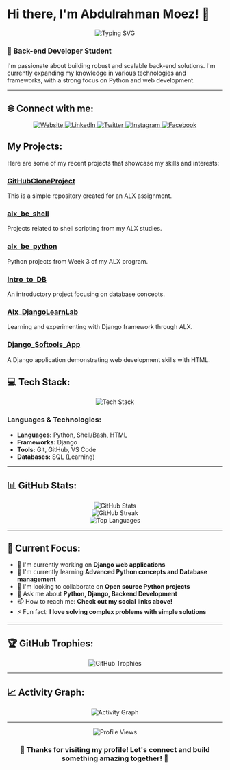 # Hi there, I'm Abdulrahman Moez! 👋

<div align="center">
  <img src="https://readme-typing-svg.herokuapp.com?font=Fira+Code&pause=1000&color=2196F3&center=true&vCenter=true&width=435&lines=Back-end+Developer+Student;Python+%26+Django+Enthusiast;Always+learning+new+things" alt="Typing SVG" />
</div>

### 🚀 Back-end Developer Student 

I'm passionate about building robust and scalable back-end solutions. I'm currently expanding my knowledge in various technologies and frameworks, with a strong focus on Python and web development.

---

## 🌐 Connect with me:

<div align="center">
  <a href="https://abdulrahmanmoez.site">
    <img src="https://img.shields.io/badge/Website-FF5722?style=for-the-badge&logo=todoist&logoColor=white" alt="Website"/>
  </a>
  <a href="https://www.linkedin.com/in/AbdulrahmanMoez">
    <img src="https://img.shields.io/badge/LinkedIn-0077B5?style=for-the-badge&logo=linkedin&logoColor=white" alt="LinkedIn"/>
  </a>
  <a href="https://twitter.com/AbdulrahmanMoez">
    <img src="https://img.shields.io/badge/Twitter-1DA1F2?style=for-the-badge&logo=twitter&logoColor=white" alt="Twitter"/>
  </a>
  <a href="https://www.instagram.com/AbdullrahmanMoez">
    <img src="https://img.shields.io/badge/Instagram-E4405F?style=for-the-badge&logo=instagram&logoColor=white" alt="Instagram"/>
  </a>
  <a href="https://www.facebook.com/AbdullrahmanMoez">
    <img src="https://img.shields.io/badge/Facebook-1877F2?style=for-the-badge&logo=facebook&logoColor=white" alt="Facebook"/>
  </a>
</div>

## My Projects:

Here are some of my recent projects that showcase my skills and interests:

### [GitHubCloneProject](https://github.com/AbdulrahmanMoez/GitHubCloneProject)
This is a simple repository created for an ALX assignment.

### [alx_be_shell](https://github.com/AbdulrahmanMoez/alx_be_shell)
Projects related to shell scripting from my ALX studies.

### [alx_be_python](https://github.com/AbdulrahmanMoez/alx_be_python)
Python projects from Week 3 of my ALX program.

### [Intro_to_DB](https://github.com/AbdulrahmanMoez/Intro_to_DB)
An introductory project focusing on database concepts.

### [Alx_DjangoLearnLab](https://github.com/AbdulrahmanMoez/Alx_DjangoLearnLab)
Learning and experimenting with Django framework through ALX.

### [Django_Softools_App](https://github.com/AbdulrahmanMoez/Django_Softools_App)
A Django application demonstrating web development skills with HTML.

## 💻 Tech Stack:

<div align="center">
  <img src="https://skillicons.dev/icons?i=python,django,html,bash,git,github,vscode" alt="Tech Stack"/>
</div>

### Languages & Technologies:
- **Languages:** Python, Shell/Bash, HTML
- **Frameworks:** Django
- **Tools:** Git, GitHub, VS Code
- **Databases:** SQL (Learning)

---

## 📊 GitHub Stats:

<div align="center">
  <img src="https://github-readme-stats.vercel.app/api?username=AbdulrahmanMoez&theme=dark&hide_border=false&include_all_commits=false&count_private=false" alt="GitHub Stats"/>
  <br/>
  <img src="https://github-readme-streak-stats.herokuapp.com/?user=AbdulrahmanMoez&theme=dark&hide_border=false" alt="GitHub Streak"/>
  <br/>
  <img src="https://github-readme-stats.vercel.app/api/top-langs/?username=AbdulrahmanMoez&theme=dark&hide_border=false&include_all_commits=false&count_private=false&layout=compact" alt="Top Languages"/>
</div>

---

## 🎯 Current Focus:

- 🔭 I'm currently working on **Django web applications**
- 🌱 I'm currently learning **Advanced Python concepts and Database management**
- 👯 I'm looking to collaborate on **Open source Python projects**
- 💬 Ask me about **Python, Django, Backend Development**
- 📫 How to reach me: **Check out my social links above!**
- ⚡ Fun fact: **I love solving complex problems with simple solutions**

---

## 🏆 GitHub Trophies:

<div align="center">
  <img src="https://github-profile-trophy.vercel.app/?username=AbdulrahmanMoez&theme=radical&no-frame=false&no-bg=true&margin-w=4" alt="GitHub Trophies"/>
</div>

---

## 📈 Activity Graph:

<div align="center">
  <img src="https://github-readme-activity-graph.vercel.app/graph?username=AbdulrahmanMoez&theme=react-dark&hide_border=true" alt="Activity Graph"/>
</div>

---

<div align="center">
  <img src="https://komarev.com/ghpvc/?username=AbdulrahmanMoez&label=Profile%20views&color=0e75b6&style=flat" alt="Profile Views"/>
</div>

<div align="center">
  <h3>💫 Thanks for visiting my profile! Let's connect and build something amazing together! 💫</h3>
</div>
